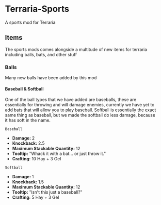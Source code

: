 # Terraria-Sports
A sports mod for Terraria

## Items
The sports mods comes alongside a multitude of new items for terraria including balls, bats, and other stuff

### Balls
Many new balls have been added by this mod

#### Baseball & Softball

One of the ball types that we have added are baseballs, these are essentially for throwing and will damage enemies, currently we have yet to add bats that will allow you to play baseball.
Softball is essentially the exact same thing as baseball, but we made the softball do less damage, because it has soft in the name.

`Baseball`
* **Damage:** 2
* **Knockback:** 2.5
* **Maximum Stackable Quantity:** 12
* **Tooltip:** "Whack it with a bat... or just throw it."
* **Crafting:** 10 Hay + 3 Gel

`Softball`
* **Damage:** 1
* **Knockback:** 1.5
* **Maximum Stackable Quantity:** 12
* **Tooltip:** "Isn't this just a baseball?"
* **Crafting:** 5 Hay + 3 Gel
